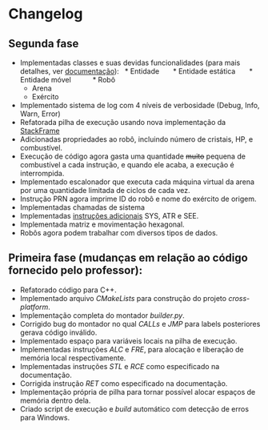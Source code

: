 # Changelog
## Segunda fase
* Implementadas classes e suas devidas funcionalidades (para mais detalhes, ver [documentação](https://r0zbot.github.io/Batalha-de-robos-TecProg2017/VirtualMachine/)): 
    * Entidade
        * Entidade estática
        * Entidade móvel
            * Robô
    * Arena
    * Exército
* Implementado sistema de log com 4 níveis de verbosidade (Debug, Info, Warn, Error)
* Refatorada pilha de execução usando nova implementação da [StackFrame](https://r0zbot.github.io/Batalha-de-robos-TecProg2017/VirtualMachine/class_stack_frame.html)
* Adicionadas propriedades ao robô, incluindo número de cristais, HP, e combustível.
* Execução de código agora gasta uma quantidade ~~muito~~ pequena de combustível a cada instrução, e quando ele acaba, a execução é interrompida.
* Implementado escalonador que executa cada máquina virtual da arena por uma quantidade limitada de ciclos de cada vez.
* Instrução PRN agora imprime ID do robô e nome do exército de origem.
* Implementadas chamadas de sistema
* Implementadas [instruções adicionais](instrucoes_adicionais.md) SYS, ATR e SEE.
* Implementada matriz e movimentação hexagonal.
* Robôs agora podem trabalhar com diversos tipos de dados.



## Primeira fase (mudanças em relação ao código fornecido pelo professor):

* Refatorado código para C++.
* Implementado arquivo _CMakeLists_ para construção do projeto _cross-platform_.
* Implementação completa do montador _builder.py_.
* Corrigido bug do montador no qual _CALLs_ e _JMP_ para labels posteriores gerava código inválido.
* Implementado espaço para variáveis locais na pilha de execução.
* Implementadas instruções _ALC_ e _FRE_, para alocação e liberação de memória local respectivamente.
* Implementadas instruções _STL_ e _RCE_ como especificado na documentação.
* Corrigida instrução _RET_ como especificado na documentação.
* Implementação própria de pilha para tornar possível alocar espaços de memória dentro dela.
* Criado script de execução e _build_ automático com detecção de erros para Windows.